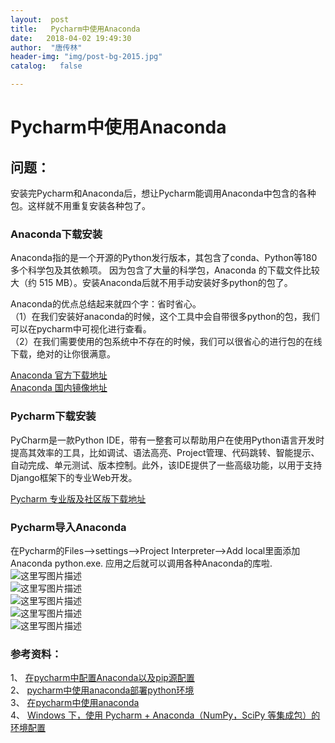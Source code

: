 ```yaml
---
layout:  post
title:   Pycharm中使用Anaconda
date:   2018-04-02 19:49:30
author:  "唐传林"
header-img: "img/post-bg-2015.jpg"
catalog:   false

---
```

#  Pycharm中使用Anaconda

##  问题：

安装完Pycharm和Anaconda后，想让Pycharm能调用Anaconda中包含的各种包。这样就不用重复安装各种包了。

###  Anaconda下载安装

Anaconda指的是一个开源的Python发行版本，其包含了conda、Python等180多个科学包及其依赖项。
因为包含了大量的科学包，Anaconda 的下载文件比较大（约 515 MB）。安装Anaconda后就不用手动安装好多python的包了。

Anaconda的优点总结起来就四个字：省时省心。  
（1）在我们安装好anaconda的时候，这个工具中会自带很多python的包，我们可以在pycharm中可视化进行查看。  
（2）在我们需要使用的包系统中不存在的时候，我们可以很省心的进行包的在线下载，绝对的让你很满意。

[ Anaconda 官方下载地址 ](https://www.anaconda.com/download/)  
[ Anaconda 国内镜像地址 ](https://mirror.tuna.tsinghua.edu.cn/help/anaconda/)

###  Pycharm下载安装

PyCharm是一款Python
IDE，带有一整套可以帮助用户在使用Python语言开发时提高其效率的工具，比如调试、语法高亮、Project管理、代码跳转、智能提示、自动完成、单元测试、版本控制。此外，该IDE提供了一些高级功能，以用于支持Django框架下的专业Web开发。

[ Pycharm 专业版及社区版下载地址
](https://www.jetbrains.com/pycharm/download/#section=windows)

###  Pycharm导入Anaconda

在Pycharm的Files——>settings——>Project Interpreter——>Add local里面添加Anaconda
python.exe. 应用之后就可以调用各种Anaconda的库啦.  
![这里写图片描述](https://img-blog.csdn.net/2018040219435893?watermark/2/text/aHR0cHM6Ly9ibG9nLmNzZG4ubmV0L1RhbmdfQ2h1YW5saW4=/font/5a6L5L2T/fontsize/400/fill/I0JBQkFCMA==/dissolve/70)  
![这里写图片描述](https://img-blog.csdn.net/20180402194751363?watermark/2/text/aHR0cHM6Ly9ibG9nLmNzZG4ubmV0L1RhbmdfQ2h1YW5saW4=/font/5a6L5L2T/fontsize/400/fill/I0JBQkFCMA==/dissolve/70)  
![这里写图片描述](https://img-blog.csdn.net/20180402194800139?watermark/2/text/aHR0cHM6Ly9ibG9nLmNzZG4ubmV0L1RhbmdfQ2h1YW5saW4=/font/5a6L5L2T/fontsize/400/fill/I0JBQkFCMA==/dissolve/70)  
![这里写图片描述](https://img-blog.csdn.net/20180402194823913?watermark/2/text/aHR0cHM6Ly9ibG9nLmNzZG4ubmV0L1RhbmdfQ2h1YW5saW4=/font/5a6L5L2T/fontsize/400/fill/I0JBQkFCMA==/dissolve/70)  
![这里写图片描述](https://img-blog.csdn.net/20180402194831194?watermark/2/text/aHR0cHM6Ly9ibG9nLmNzZG4ubmV0L1RhbmdfQ2h1YW5saW4=/font/5a6L5L2T/fontsize/400/fill/I0JBQkFCMA==/dissolve/70)

###  参考资料：

1、 [ 在pycharm中配置Anaconda以及pip源配置
](https://blog.csdn.net/u012513525/article/details/54947398)  
2、 [ pycharm中使用anaconda部署python环境
](https://blog.csdn.net/qq_29883591/article/details/78077244)  
3、 [ 在pycharm中使用anaconda
](https://blog.csdn.net/xiu_star/article/details/52277623)  
4、 [ Windows 下，使用 Pycharm + Anaconda（NumPy，SciPy 等集成包）的环境配置
](https://blog.csdn.net/Adam_fei/article/details/77844770)

